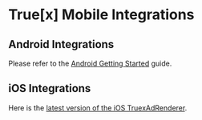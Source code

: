 True[x] Mobile Integrations
===========================

## Android Integrations

Please refer to the [Android Getting Started][android] guide.

## iOS Integrations

Here is the [latest version of the iOS TruexAdRenderer][ios].

[android]: https://github.com/socialvibe/truex-mobile-integrations/wiki/Android-Getting-Started
[ios]: https://github.com/socialvibe/truex-mobile-integrations/releases/download/v3.0.3/TruexAdRenderer-iOS-v3.0.3.zip
